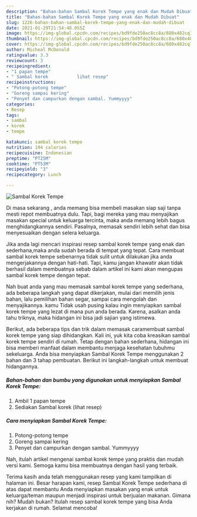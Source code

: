 ```yaml
---
description: "Bahan-bahan Sambal Korek Tempe yang enak dan Mudah Dibuat"
title: "Bahan-bahan Sambal Korek Tempe yang enak dan Mudah Dibuat"
slug: 1226-bahan-bahan-sambal-korek-tempe-yang-enak-dan-mudah-dibuat
date: 2021-01-29T21:54:48.055Z
image: https://img-global.cpcdn.com/recipes/bd9fde250ac8cc8a/680x482cq70/sambal-korek-tempe-foto-resep-utama.jpg
thumbnail: https://img-global.cpcdn.com/recipes/bd9fde250ac8cc8a/680x482cq70/sambal-korek-tempe-foto-resep-utama.jpg
cover: https://img-global.cpcdn.com/recipes/bd9fde250ac8cc8a/680x482cq70/sambal-korek-tempe-foto-resep-utama.jpg
author: Micheal McDonald
ratingvalue: 3.3
reviewcount: 3
recipeingredient:
- "1 papan tempe"
- " Sambal korek           lihat resep"
recipeinstructions:
- "Potong-potong tempe"
- "Goreng sampai kering"
- "Penyet dan campurkan dengan sambal. Yummyyyy"
categories:
- Resep
tags:
- sambal
- korek
- tempe

katakunci: sambal korek tempe 
nutrition: 194 calories
recipecuisine: Indonesian
preptime: "PT25M"
cooktime: "PT53M"
recipeyield: "3"
recipecategory: Lunch

---
```



![Sambal Korek Tempe](https://img-global.cpcdn.com/recipes/bd9fde250ac8cc8a/680x482cq70/sambal-korek-tempe-foto-resep-utama.jpg)

Di masa  sekarang , anda memang bisa membeli masakan siap saji tanpa mesti repot membuatnya dulu. Tapi, bagi mereka yang mau menyajikan masakan special untuk keluarga tercinta, maka anda memang lebih bagus menghidangkannya sendiri. Pasalnya, memasak sendiri lebih sehat dan bisa menyesuaikan dengan selera keluarga.

Jika anda lagi mencari inspirasi resep sambal korek tempe yang enak dan sederhana,maka anda sudah berada di tempat yang tepat. Cara membuat sambal korek tempe  sebenarnya tidak sulit untuk dilakukan jika anda mengerjakannya dengan hati-hati. Tapi, kamu jangan khawatir akan tidak berhasil dalam membuatnya 
sebab dalam artikel ini kami akan mengupas sambal korek tempe dengan tepat.  



Nah buat anda yang mau memasak sambal korek tempe yang sederhana, ada beberapa langkah yang dapat dikerjakan, mulai dari memilih jenis bahan, lalu pemilihan bahan segar, sampai cara mengolah dan menyajikannya. kamu Tidak usah pusing kalau ingin menyiapkan sambal korek tempe yang lezat di mana pun anda berada. Karena, asalkan anda  tahu triknya, maka hidangan ini bisa jadi sajian yang istimewa.

Berikut, ada beberapa tips dan trik dalam memasak caramembuat sambal korek tempe yang siap dihidangkan. Kali ini, yuk kita coba kreasikan sambal korek tempe sendiri di rumah. Tetap dengan bahan sederhana, hidangan ini bisa memberi manfaat dalam membantu menjaga kesehatan tubuhmu sekeluarga. Anda bisa menyiapkan Sambal Korek Tempe menggunakan 2 bahan dan 3 tahap pembuatan. Berikut ini langkah-langkah untuk membuat hidangannya.

<!--inarticleads1-->

##### Bahan-bahan dan bumbu yang digunakan untuk menyiapkan Sambal Korek Tempe:

1. Ambil 1 papan tempe
1. Sediakan  Sambal korek           (lihat resep)




<!--inarticleads2-->

##### Cara menyiapkan Sambal Korek Tempe:

1. Potong-potong tempe
1. Goreng sampai kering
1. Penyet dan campurkan dengan sambal. Yummyyyy




Nah, itulah artikel mengenai  sambal korek tempe  yang praktis dan mudah versi kami. Semoga kamu bisa membuatnya dengan hasil yang terbaik. 

Terima kasih anda telah menggunakan resep yang kami tampilkan di halaman ini. Besar harapan kami, resep  Sambal Korek Tempe sederhana di atas dapat membantu Anda menyiapkan masakan yang enak untuk keluarga/teman maupun menjadi inspirasi untuk berjualan makanan. Gimana nih? Mudah bukan? Itulah resep sambal korek tempe yang bisa Anda kerjakan di rumah. Selamat mencoba!

